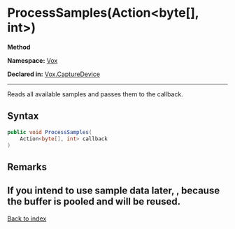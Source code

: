 # ProcessSamples(Action<byte[], int>)

**Method**

**Namespace:** [Vox](Vox.md)

**Declared in:** [Vox.CaptureDevice](Vox.CaptureDevice.md)

------



Reads all available samples and passes them to the callback.


## Syntax

```csharp
public void ProcessSamples(
	Action<byte[], int> callback
)
```

## Remarks
If you intend to use sample data later, , because the buffer is pooled and will be reused.
------

[Back to index](index.md)